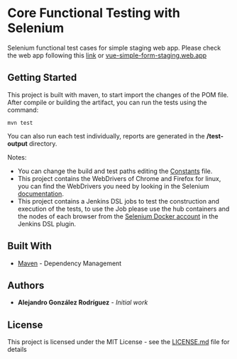 # Core Functional Testing with Selenium

Selenium functional test cases for simple staging web app. Please check the web app following this [link](https://github.com/AlejandroGonzalR/jenkins-vue) or [vue-simple-form-staging.web.app](https://vue-simple-form-staging.web.app/)

## Getting Started

This project is built with maven, to start import the changes of the POM file. After compile or building the artifact, you can run the tests using the command:

```
mvn test
```

You can also run each test individually, reports are generated in the **/test-output** directory.

Notes:

* You can change the build and test paths editing the [Constants](https://github.com/AlejandroGonzalR/CoreFunctionalTesting/blob/master/src/main/java/Constants.java) file.
* This project contains the WebDrivers of Chrome and Firefox for linux, you can find the WebDrivers you need by looking in the Selenium [documentation](https://www.selenium.dev/documentation/en/webdriver/driver_requirements/).
* This project contains a Jenkins DSL jobs to test the construction and execution of the tests, to use the Job please use the hub containers and the nodes of each browser from the [Selenium Docker account](https://hub.docker.com/u/selenium) in the Jenkins DSL plugin.

## Built With

* [Maven](https://maven.apache.org/) - Dependency Management

## Authors

* **Alejandro González Rodríguez** - *Initial work*

## License

This project is licensed under the MIT License - see the [LICENSE.md](LICENSE.md) file for details
